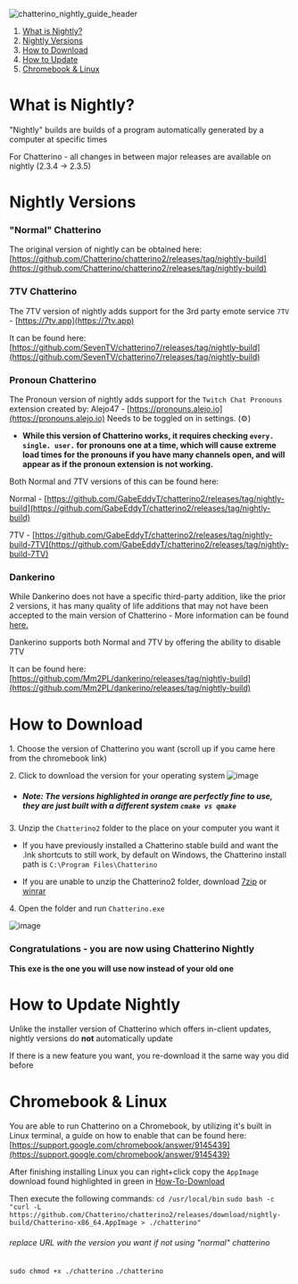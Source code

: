![chatterino_nightly_guide_header](https://user-images.githubusercontent.com/41973452/137709360-3364e5b3-93ce-40ca-a062-590174a3436f.png)


1. [What is Nightly?](#what-is-nightly)
2. [Nightly Versions](#nightly-versions)
3. [How to Download](#how-to-download)
4. [How to Update](#how-to-update)
5. [Chromebook & Linux](#chromebook-support)


# What is Nightly? <a name="what-is-nightly"></a>

"Nightly" builds are builds of a program automatically generated by a computer at specific times

For Chatterino - all changes in between major releases are available on nightly (2.3.4 -> 2.3.5)

# Nightly Versions <a name="nightly-versions"></a>

### "Normal" Chatterino
The original version of nightly can be obtained here: 
[https://github.com/Chatterino/chatterino2/releases/tag/nightly-build](https://github.com/Chatterino/chatterino2/releases/tag/nightly-build) 

### 7TV Chatterino
The 7TV version of nightly adds support for the 3rd party emote service `7TV` - [https://7tv.app](https://7tv.app)

It can be found here: [https://github.com/SevenTV/chatterino7/releases/tag/nightly-build](https://github.com/SevenTV/chatterino7/releases/tag/nightly-build)

### Pronoun Chatterino
The Pronoun version of nightly adds support for the `Twitch Chat Pronouns` extension 
created by: Alejo47 - [https://pronouns.alejo.io](https://pronouns.alejo.io) 
Needs to be toggled on in settings. (⚙️)

- **While this version of Chatterino works, it requires checking `every. single. user.` for pronouns one at a time, which will cause extreme load times for the pronouns if you have many channels open, and will appear as if the pronoun extension is not working.**

Both Normal and 7TV versions of this can be found here:

Normal - [https://github.com/GabeEddyT/chatterino2/releases/tag/nightly-build](https://github.com/GabeEddyT/chatterino2/releases/tag/nightly-build)

7TV - [https://github.com/GabeEddyT/chatterino2/releases/tag/nightly-build-7TV](https://github.com/GabeEddyT/chatterino2/releases/tag/nightly-build-7TV)

### Dankerino
While Dankerino does not have a specific third-party addition, like the prior 2 versions, it has many quality of life additions that may not have been accepted to the main version of Chatterino
\- More information can be found [here.](https://github.com/Mm2PL/dankerino#readme)

Dankerino supports both Normal and 7TV by offering the ability to disable 7TV

It can be found here: [https://github.com/Mm2PL/dankerino/releases/tag/nightly-build](https://github.com/Mm2PL/dankerino/releases/tag/nightly-build)

# How to Download <a name="how-to-download"></a>
1\. Choose the version of Chatterino you want (scroll up if you came here from the chromebook link)

2\. Click to download the version for your operating system
![image](https://user-images.githubusercontent.com/41973452/137698742-c90413f1-8387-4dd1-b372-927931dab685.png)




- ##### Note: The versions highlighted in orange are perfectly fine to use, they are just built with a different system `cmake vs qmake`




3\. Unzip the `Chatterino2` folder to the place on your computer you want it




- If you have previously installed a Chatterino stable build and want the .lnk shortcuts to still work, by default on Windows, the Chatterino install path is `C:\Program Files\Chatterino`



- If you are unable to unzip the Chatterino2 folder, download [7zip](https://www.7-zip.org/download.html) or [winrar](https://www.win-rar.com/download.html)




4\. Open the folder and run `Chatterino.exe`


![image](https://user-images.githubusercontent.com/41973452/137692756-711d5c54-c126-4e06-99af-d86768efa3f1.png)

### Congratulations - you are now using Chatterino Nightly
**This exe is the one you will use now instead of your old one**


# How to Update Nightly <a name="how-to-update"></a>
Unlike the installer version of Chatterino which offers in-client updates, nightly versions do **not** automatically update
 
If there is a new feature you want, you re-download it the same way you did before


# Chromebook & Linux <a name="chromebook-support"></a>
You are able to run Chatterino on a Chromebook, by utilizing it's built in Linux terminal, a guide on how to enable that can be found here: [https://support.google.com/chromebook/answer/9145439](https://support.google.com/chromebook/answer/9145439)

After finishing installing Linux you can right+click copy the `AppImage` download found highlighted in green in
[How-To-Download](#how-to-download)

Then execute the following commands:
`cd /usr/local/bin`
`sudo bash -c "curl -L https://github.com/Chatterino/chatterino2/releases/download/nightly-build/Chatterino-x86_64.AppImage > ./chatterino"`
###### *replace URL with the version you want if not using "normal" chatterino*
`sudo chmod +x ./chatterino`
`./chatterino`
